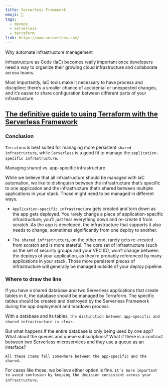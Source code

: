 ```yaml
---
title: Serverless Framework
emoji: 📝
tags:
  - devops
  - serverless
  - terraform
link: https://www.serverless.com/
---
```


Why automate infrastructure management

Infrastructure as Code (IaC) becomes really important once developers need a way to organize their growing cloud infrastructure and collaborate across teams.

Most importantly, IaC tools make it necessary to have process and discipline; there’s a smaller chance of accidental or unexpected changes, and it’s easier to share configuration between different parts of your infrastructure.

## [The definitive guide to using Terraform with the Serverless Framework](https://www.serverless.com/blog/definitive-guide-terraform-serverless)

### Conclusion

`Terraform` is best suited for managing more persistent `shared infrastructure`, while `Serverless` is a good fit to manage the `application-specific infrastructure`.

Managing shared vs. app-specific infrastructure

While we believe that all infrastructure should be managed with IaC automation, we like to distinguish between the infrastructure that’s specific to one application and the infrastructure that’s shared between multiple applications in your stack. Those might need to be managed in different ways.

- `Application-specific infrastructure` gets created and torn down as the app gets deployed. You rarely change a piece of application-specific infrastructure; you’ll just tear everything down and re-create it from scratch. As the app is developed, the infrastructure that supports it also needs to change, sometimes significantly from one deploy to another.

- `The shared infrastructure`, on the other end, rarely gets re-created from scratch and is more stateful. The core set of infrastructure (such as the set of security groups and your VPC ID), won’t change between the deploys of your application, as they’re probably referenced by many applications in your stack. Those more persistent pieces of infrastructure will generally be managed outside of your deploy pipeline.

### Where to draw the line

If you have a shared database and two Serverless applications that create tables in it, the database should be managed by Terraform. The specific tables should be created and destroyed by the Serverless Framework during the app deployment and teardown process.

With a database and its tables, `the distinction between app-specific and shared infrastructure is clear`.

But what happens if the entire database is only being used by one app? What about the queues and queue subscriptions? What if there is a contract between two Serverless microservices and they use a queue as an interface?

`All these items fall somewhere between the app-specific and the shared.`

For cases like those, we believe either option is fine. `It’s more important to avoid confusion by keeping the decision consistent across your infrastructure`.

